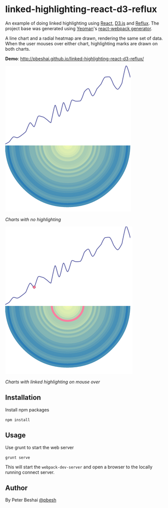 # linked-highlighting-react-d3-reflux
An example of doing linked highlighting using [React](https://facebook.github.io/react/),
[D3.js](http://d3js.org/) and [Reflux](https://github.com/spoike/refluxjs). The project base
was generated using [Yeoman](http://yeoman.io/)'s [react-webpack generator](https://github.com/newtriks/generator-react-webpack).

A line chart and a radial heatmap are drawn, rendering the same set of data. When the user mouses over either chart,
highlighting marks are drawn on both charts.

**Demo**: http://pbeshai.github.io/linked-highlighting-react-d3-reflux/

![Charts with no highlighting](img/chart.png)

*Charts with no highlighting*

![Charts with linked highlighting on mouse over](img/chart_highlight.png)

*Charts with linked highlighting on mouse over*

## Installation

Install npm packages

```npm install```


## Usage

Use grunt to start the web server

```grunt serve```

This will start the `webpack-dev-server` and open a browser to the locally running connect server.

## Author

By Peter Beshai [@pbesh](http://twitter.com/pbesh)
